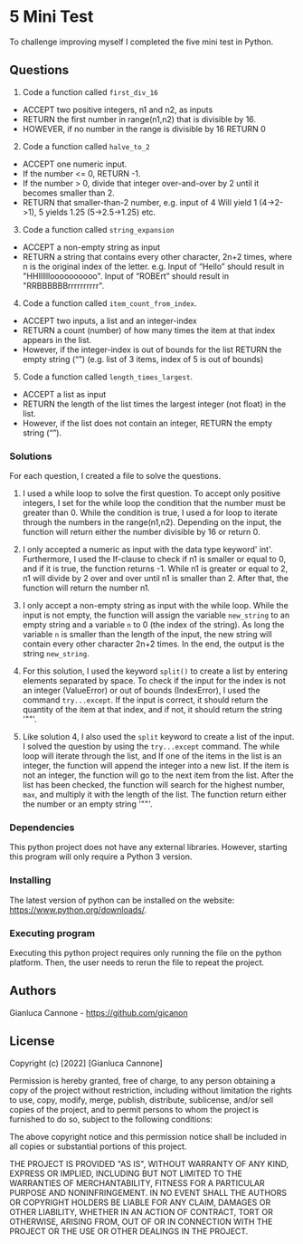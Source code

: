 # 5 Mini Test

To challenge improving myself I completed the five mini test in Python. 

## Questions

1. Code a function called `first_div_16` 
  - ACCEPT two positive integers, n1 and n2, as inputs 
  - RETURN the first number in range(n1,n2) that is divisible by 16. 
  - HOWEVER, if no number in the range is divisible by 16 RETURN 0

2. Code a function called `halve_to_2` 
  - ACCEPT one numeric input. 
  - If the number <= 0, RETURN -1. 
  - If the number > 0, divide that integer over-and-over by 2 until it becomes smaller than 2. 
  - RETURN that smaller-than-2 number, e.g. input of 4 Will yield 1 (4->2->1), 5 yields 1.25 (5->2.5->1.25) etc.
 
3. Code a function called `string_expansion`
  - ACCEPT a non-empty string as input
  - RETURN a string that contains every other character, 2n+2 times, where n is the original index of the letter. e.g. Input of “Hello” should result in "HHlllllloooooooooo". Input of “ROBErt” should result in "RRBBBBBBrrrrrrrrrr".

4. Code a function called `item_count_from_index`.
  - ACCEPT two inputs, a list and an integer-index
  - RETURN a count (number) of how many times the item at that index appears in the list.
  - However, if the integer-index is out of bounds for the list RETURN the empty string (“”) (e.g. list of 3 items, index of 5 is out of bounds)

5. Code a function called `length_times_largest`.
  - ACCEPT a list as input
  - RETURN the length of the list times the largest integer (not float) in the list.
  - However, if the list does not contain an integer, RETURN the empty string (“”).

### Solutions


For each question, I created a file to solve the questions.

1. I used a while loop to solve the first question. To accept only positive integers, I set for the while loop the condition that the number must be greater than 0. While the condition is true, I used a for loop to iterate through the numbers in the range(n1,n2). Depending on the input, the function will return either the number divisible by 16 or return 0. 

2. I only accepted a numeric as input with the data type keyword' int'. Furthermore, I used the If-clause to check if n1 is smaller or equal to 0, and if it is true, the function returns -1. While n1 is greater or equal to 2, n1 will divide by 2 over and over until n1 is smaller than 2. After that, the function will return the number n1.

3. I only accept a non-empty string as input with the while loop. While the input is not empty, the function will assign the variable `new_string` to an empty string and a variable `n` to 0 (the index of the string). As long the variable `n` is smaller than the length of the input, the new string will contain every other character 2n+2 times. In the end, the output is the string `new_string`.

4. For this solution, I used the keyword `split()` to create a list by entering elements separated by space. To check if the input for the index is not an integer (ValueError) or out of bounds (IndexError), I used the command `try...except`. If the input is correct, it should return the quantity of the item at that index, and if not, it should return the string '""'.

5. Like solution 4, I also used the `split` keyword to create a list of the input. I solved the question by using the `try...except` command. The while loop will iterate through the list, and If one of the items in the list is an integer, the function will append the integer into a new list. If the item is not an integer, the function will go to the next item from the list. After the list has been checked, the function will search for the highest number, `max`, and multiply it with the length of the list. The function return either the number or an empty string '""'.


### Dependencies

This python project does not have any external libraries. However, starting this program will only require a Python 3 version.

### Installing

The latest version of python can be installed on the website: https://www.python.org/downloads/.

### Executing program

Executing this python project requires only running the file on the python platform. Then, the user needs to rerun the file to repeat the project.

## Authors

Gianluca Cannone - https://github.com/gicanon

## License

Copyright (c) [2022] [Gianluca Cannone]

Permission is hereby granted, free of charge, to any person obtaining a copy of the project without restriction, including without limitation the rights to use, copy, modify, merge, publish, distribute, sublicense, and/or sell copies of the project, and to permit persons to whom the project is furnished to do so, subject to the following conditions:

The above copyright notice and this permission notice shall be included in all copies or substantial portions of this project.

THE PROJECT IS PROVIDED "AS IS", WITHOUT WARRANTY OF ANY KIND, EXPRESS OR IMPLIED, INCLUDING BUT NOT LIMITED TO THE WARRANTIES OF MERCHANTABILITY, FITNESS FOR A PARTICULAR PURPOSE AND NONINFRINGEMENT. IN NO EVENT SHALL THE AUTHORS OR COPYRIGHT HOLDERS BE LIABLE FOR ANY CLAIM, DAMAGES OR OTHER LIABILITY, WHETHER IN AN ACTION OF CONTRACT, TORT OR OTHERWISE, ARISING FROM, OUT OF OR IN CONNECTION WITH THE PROJECT OR THE USE OR OTHER DEALINGS IN THE PROJECT.
